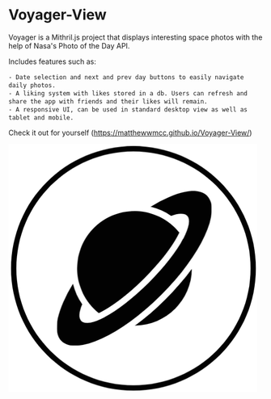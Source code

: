 # Voyager-View

Voyager is a Mithril.js project that displays interesting space photos with the help of Nasa's Photo of the Day API.

Includes features such as:

    - Date selection and next and prev day buttons to easily navigate daily photos.
    - A liking system with likes stored in a db. Users can refresh and share the app with friends and their likes will remain.
    - A responsive UI, can be used in standard desktop view as well as tablet and mobile.

Check it out for yourself (https://matthewwmcc.github.io/Voyager-View/)

![alt text](/images/voyager-favicon.png "Logo")
